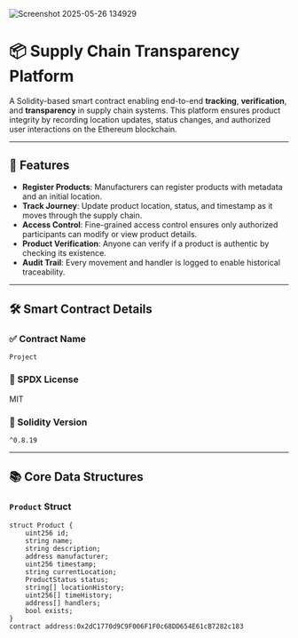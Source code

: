 ![Screenshot 2025-05-26 134929](https://github.com/user-attachments/assets/5f54efa2-4a84-46f4-89de-925d2552e4e8)
# 📦 Supply Chain Transparency Platform

A Solidity-based smart contract enabling end-to-end **tracking**, **verification**, and **transparency** in supply chain systems. This platform ensures product integrity by recording location updates, status changes, and authorized user interactions on the Ethereum blockchain.

---

## 🚀 Features

- **Register Products**: Manufacturers can register products with metadata and an initial location.
- **Track Journey**: Update product location, status, and timestamp as it moves through the supply chain.
- **Access Control**: Fine-grained access control ensures only authorized participants can modify or view product details.
- **Product Verification**: Anyone can verify if a product is authentic by checking its existence.
- **Audit Trail**: Every movement and handler is logged to enable historical traceability.

---

## 🛠️ Smart Contract Details

### ✅ Contract Name
`Project`

### 📄 SPDX License
MIT

### 🧱 Solidity Version
`^0.8.19`

---

## 📚 Core Data Structures

### `Product` Struct

```solidity
struct Product {
    uint256 id;
    string name;
    string description;
    address manufacturer;
    uint256 timestamp;
    string currentLocation;
    ProductStatus status;
    string[] locationHistory;
    uint256[] timeHistory;
    address[] handlers;
    bool exists;
}
contract address:0x2dC1770d9C9F006F1F0c68DD654E61cB7282c183
